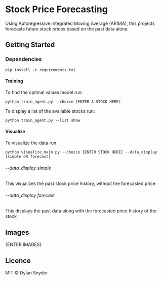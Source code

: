 # Stock Price Forecasting
Using Autoregressive Integrated Moving Average (ARIMA), this projects forecasts future stock prices based on the past data alone. 

## Getting Started

### Dependencies
```
pip install -r requirements.txt
```
#### Training 
To find the optimal values model run:
```
python train_agent.py --choice [ENTER A STOCK HERE]
```
To display a list of the available stocks run:
```
python train_agent.py --list show
```

#### Visualize 
To visualize the data run:
```
python visualize_main.py --choice [ENTER STOCK HERE] --data_display [simple OR forecast]
```
###### --data_display simple
This visualizes the past stock price history, without the forecasted price

###### --data_display forecast
This displays the past data along with the forecasted price history of the stock

## Images
{ENTER IMAGES}
## Licence
MIT © Dylan Snyder

